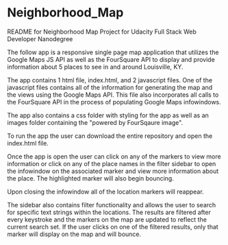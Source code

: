 # Neighborhood_Map
README for Neighborhood Map Project for Udacity Full Stack Web Developer Nanodegree

The follow app is a responsive single page map application that utilizes the Google Maps JS API
as well as the FourSquare API to display and provide information about 5 places to
see in and around Louisville, KY.

The app contains 1 html file, index.html, and 2 javascript files. One of the javascript
files contains all of the information for generating the map and the views using
the Google Maps API.  This file also incorporates all calls to the FourSquare API
in the process of populating Google Maps infowindows.

The app also contains a css folder with styling for the app as well as an images folder
containing the "powered by FourSqaure image".

To run the app the user can download the entire repository and open the index.html file.

Once the app is open the user can click on any of the markers to view more information
or click on any of the place names in the filter sidebar to open the infowindow on
the associated marker and view more information about the place.  The highlighted
marker will also begin bouncing.

Upon closing the infowindow all of the location markers will reappear.

The sidebar also contains filter functionality and allows the user to search for specific
text strings within the locations.  The results are filtered after every keystroke
and the markers on the map are updated to reflect the current search set.  If the user
clicks on one of the filtered results, only that marker will display on the map
and will bounce.
